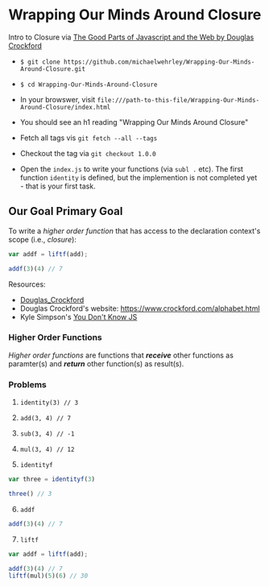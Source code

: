 # Wrapping Our Minds Around Closure
Intro to Closure via [The Good Parts of Javascript and the Web by Douglas Crockford](https://frontendmasters.com/courses/good-parts-javascript-web/)

* `$ git clone https://github.com/michaelwehrley/Wrapping-Our-Minds-Around-Closure.git`

* `$ cd Wrapping-Our-Minds-Around-Closure`

* In your browswer, visit `file:///path-to-this-file/Wrapping-Our-Minds-Around-Closure/index.html`

* You should see an h1 reading "Wrapping Our Minds Around Closure"

* Fetch all tags vis `git fetch --all --tags`

* Checkout the tag via `git checkout 1.0.0`

* Open the `index.js` to write your functions (via `subl .` etc).  The first function `identity` is defined, but the implemention is not completed yet - that is your first task.

## Our Goal Primary Goal

To write a *higher order function* that has access to the declaration context's scope (i.e., *closure*):

```js
var addf = liftf(add);

addf(3)(4) // 7
```

Resources: 
* [Douglas_Crockford](https://en.wikipedia.org/wiki/Douglas_Crockford)
* Douglas Crockford's website: https://www.crockford.com/alphabet.html
* Kyle Simpson's [You Don't Know JS](https://github.com/getify/You-Dont-Know-JS)

### Higher Order Functions

*Higher order functions* are functions that _**receive**_ other functions as paramter(s) and _**return**_ other function(s) as result(s).

### Problems

1. `identity(3) // 3`

2. `add(3, 4) // 7`

3. `sub(3, 4) // -1`

4. `mul(3, 4) // 12`

5. `identityf`
```js
var three = identityf(3)

three() // 3
```
6. `addf`
```js
addf(3)(4) // 7
```

7. `liftf`
```js
var addf = liftf(add);

addf(3)(4) // 7
liftf(mul)(5)(6) // 30 
```
